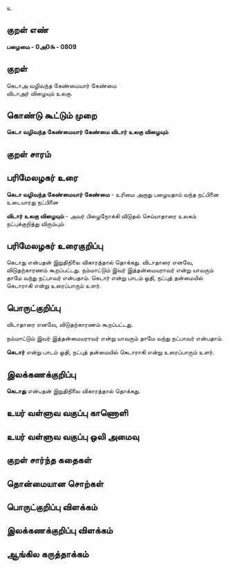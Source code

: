 உ

## குறள் எண் 

**பழைமை - 0அ0௯ - 0809**

## குறள் 

கெடாஅ வழிவந்த கேண்மையார் கேண்மை  
விடாஅர் விழையும் உலகு.

## கொண்டு கூட்டும் முறை

**கெடா வழிவந்த கேண்மையார் கேண்மை விடார் உலகு விழையும்**

## குறள் சாரம் 


## பரிமேலழகர் உரை

**கெடா வழிவந்த கேண்மையார் கேண்மை** - உரிமை அறாது பழையதாய் வந்த நட்பினை உடையாரது நட்பினை 

**விடார் உலகு விழையும்** - அவர் பிழைநோக்கி விடுதல் செய்யாதாரை உலகம் நட்புக்குறித்து விரும்பும்

## பரிமேலழகர் உரைகுறிப்பு   

கெடாது என்பதன் இறுதிநிலை விகாரத்தால் தொக்கது. விடாதாரை எனவே, விடுதற்காரணம் கூறப்பட்டது. நம்மாட்டும் இவர் இத்தன்மையராவர் என்று யாவரும் தாமே வந்து நட்பாவர் என்பதாம். கெடார் என்று பாடம் ஓதி, நட்புத் தன்மையில் கெடாராகி என்று உரைப்பாரும் உளர்.

## பொருட்குறிப்பு 

விடாதாரை எனவே, விடுதற்காரணம் கூறப்பட்டது. 

நம்மாட்டும் இவர் இத்தன்மையராவர் என்று யாவரும் தாமே வந்து நட்பாவர் என்பதாம். 

**கெடார்** என்று பாடம் ஓதி, நட்புத் தன்மையில் கெடாராகி என்று உரைப்பாரும் உளர்.

## இலக்கணக்குறிப்பு  

**கெடாது** என்பதன் இறுதிநிலை விகாரத்தால் தொக்கது.

## உயர் வள்ளுவ வகுப்பு காணொளி


## உயர் வள்ளுவ வகுப்பு ஒலி அமைவு 

 
## குறள் சார்ந்த கதைகள் 


## தொன்மையான சொற்கள்


## பொருட்குறிப்பு விளக்கம்


## இலக்கணக்குறிப்பு விளக்கம்


## ஆங்கில கருத்தாக்கம் 


